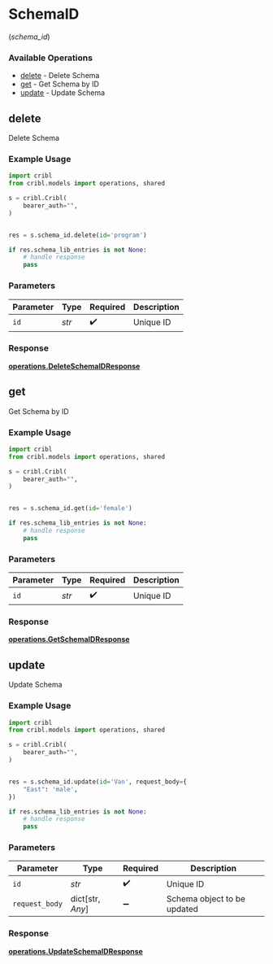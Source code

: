 # SchemaID
(*schema_id*)

### Available Operations

* [delete](#delete) - Delete Schema
* [get](#get) - Get Schema by ID
* [update](#update) - Update Schema

## delete

Delete Schema

### Example Usage

```python
import cribl
from cribl.models import operations, shared

s = cribl.Cribl(
    bearer_auth="",
)


res = s.schema_id.delete(id='program')

if res.schema_lib_entries is not None:
    # handle response
    pass
```

### Parameters

| Parameter          | Type               | Required           | Description        |
| ------------------ | ------------------ | ------------------ | ------------------ |
| `id`               | *str*              | :heavy_check_mark: | Unique ID          |


### Response

**[operations.DeleteSchemaIDResponse](../../models/operations/deleteschemaidresponse.md)**


## get

Get Schema by ID

### Example Usage

```python
import cribl
from cribl.models import operations, shared

s = cribl.Cribl(
    bearer_auth="",
)


res = s.schema_id.get(id='female')

if res.schema_lib_entries is not None:
    # handle response
    pass
```

### Parameters

| Parameter          | Type               | Required           | Description        |
| ------------------ | ------------------ | ------------------ | ------------------ |
| `id`               | *str*              | :heavy_check_mark: | Unique ID          |


### Response

**[operations.GetSchemaIDResponse](../../models/operations/getschemaidresponse.md)**


## update

Update Schema

### Example Usage

```python
import cribl
from cribl.models import operations, shared

s = cribl.Cribl(
    bearer_auth="",
)


res = s.schema_id.update(id='Van', request_body={
    "East": 'male',
})

if res.schema_lib_entries is not None:
    # handle response
    pass
```

### Parameters

| Parameter                   | Type                        | Required                    | Description                 |
| --------------------------- | --------------------------- | --------------------------- | --------------------------- |
| `id`                        | *str*                       | :heavy_check_mark:          | Unique ID                   |
| `request_body`              | dict[str, *Any*]            | :heavy_minus_sign:          | Schema object to be updated |


### Response

**[operations.UpdateSchemaIDResponse](../../models/operations/updateschemaidresponse.md)**

